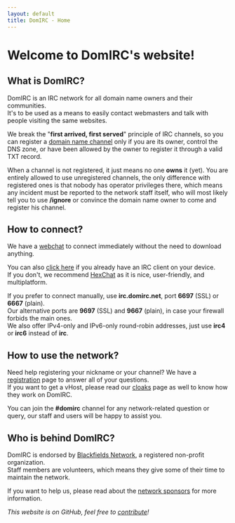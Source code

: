 ```yaml
---
layout: default
title: DomIRC - Home
---
```


# Welcome to DomIRC's website!


## What is DomIRC?

DomIRC is an IRC network for all domain name owners and their communities.  
It's to be used as a means to easily contact webmasters and talk with people visiting the same websites.  

We break the "**first arrived, first served**" principle of IRC channels, so you can register
a [domain name channel](/registration/#domain-name-channels) only if you are its owner, control
the DNS zone, or have been allowed by the owner to register it through a valid TXT record.  

When a channel is not registered, it just means no one **owns** it (yet).
You are entirely allowed to use unregistered channels, the only difference with registered
ones is that nobody has operator privileges there, which means any incident must be reported
to the network staff itself, who will most likely tell you to use **/ignore** or convince the
domain name owner to come and register his channel.


## How to connect?

We have a [webchat](/webchat) to connect immediately without the need to download anything.  

You can also [click here](ircs://irc.domirc.net:6697) if you already have an IRC client on your device.  
If you don't, we recommend [HexChat](https://hexchat.github.io/) as it is nice, user-friendly, and multiplatform.  

If you prefer to connect manually, use **irc.domirc.net**, port **6697** (SSL) or **6667** (plain).  
Our alternative ports are **9697** (SSL) and **9667** (plain), in case your firewall forbids the main ones.  
We also offer IPv4-only and IPv6-only round-robin addresses, just use **irc4** or **irc6** instead of **irc**.  


## How to use the network?

Need help registering your nickname or your channel? We have a [registration](/registration) page to answer all of your questions.  
If you want to get a vHost, please read our [cloaks](/cloaks) page as well to know how they work on DomIRC.  

You can join the **#domirc** channel for any network-related question or query, our staff and users will be happy to assist you.  


## Who is behind DomIRC?

DomIRC is endorsed by [Blackfields Network](/about/#parent-organization), a registered non-profit organization.  
Staff members are volunteers, which means they give some of their time to maintain the network.

If you want to help us, please read about the [network sponsors](/about/#network-sponsors) for more information.  


*This website is on GitHub, feel free to [contribute](https://github.com/DomIRC/domirc.github.io)!*
